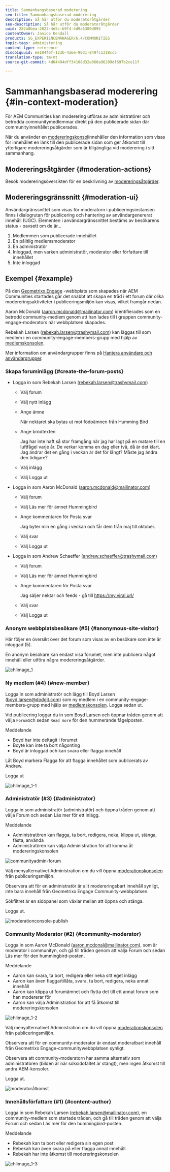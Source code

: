 ```yaml
---
title: Sammanhangsbaserad moderering
seo-title: Sammanhangsbaserad moderering
description: Så här utför du moderatoråtgärder
seo-description: Så här utför du moderatoråtgärder
uuid: 282a8bea-2822-4e5c-b9f4-4d9a5380d895
contentOwner: Janice Kendall
products: SG_EXPERIENCEMANAGER/6.4/COMMUNITIES
topic-tags: administering
content-type: reference
discoiquuid: ee104f6f-123b-4a6e-9031-849fc1318cc5
translation-type: tm+mt
source-git-commit: 4d64494dff34108d32e060a96209df697b2ce11f

---
```



# Sammanhangsbaserad moderering {#in-context-moderation}

För AEM Communities kan moderering utföras av administratörer och betrodda communitymedlemmar direkt på den publicerade sidan där communityinnehållet publicerades.

När du använder en [modereringskonsol](moderation.md)innehåller den information som visas för innehållet en länk till den publicerade sidan som ger åtkomst till ytterligare modereringsåtgärder som är tillgängliga vid moderering i sitt sammanhang.

## Modereringsåtgärder {#moderation-actions}

Besök modereringsöversikten för en beskrivning av [modereringsåtgärder](moderate-ugc.md#moderation-actions).

## Modereringsgränssnitt {#moderation-ui}

Användargränssnittet som visas för moderatorn i publiceringsinstansen finns i dialogrutan för publicering och hantering av användargenererat innehåll (UGC). Elementen i användargränssnittet bestäms av besökarens status - oavsett om de är...

1. Medlemmen som publicerade innehållet
1. En pålitlig medlemsmoderator
1. En administratör
1. Inloggad, men varken administratör, moderator eller författare till innehållet
1. Inte inloggad

## Exempel {#example}

På den [Geometrixx Engage](http://localhost:4503/content/sites/engage/en.html) -webbplats som skapades när AEM Communities [](getting-started.md)startades går det snabbt att skapa en tråd i ett forum där olika modereringsaktiviteter i publiceringsmiljön kan visas, vilket framgår nedan.

Aaron McDonald (aaron.mcdonald@mailinator.com) identifierades som en betrodd community-medlem genom att han lades till i gruppen community-engage-moderators när webbplatsen skapades.

Rebekah Larsen (rebekah.larsen@trashymail.com) kan läggas till som medlem i en community-engage-members-grupp med hjälp av [medlemskonsolen](members.md).

Mer information om användargrupper finns på [Hantera användare och användargrupper](users.md).

### Skapa foruminlägg {#create-the-forum-posts}

* Logga in som Rebekah Larsen (rebekah.larsen@trashymail.com)

   * Välj forum
   * Välj nytt inlägg
   * Ange ämne

      När nektaret ska bytas ut mot födoämnen från Humming Bird

   * Ange brödtexten

      Jag har inte haft så stor framgång när jag har lagt på en matare till en luftfågel varje år. De verkar komma en dag eller två, då är det klart. Jag ändrar det en gång i veckan är det för långt? Måste jag ändra den tidigare?
   * Välj inlägg
   * Välj Logga ut

* Logga in som Aaron McDonald (aaron.mcdonald@mailinator.com)

   * Välj forum
   * Välj Läs mer för ämnet Hummingbird
   * Ange kommentaren för Posta svar

      Jag byter min en gång i veckan och får dem från maj till oktober.

   * Välj svar
   * Välj Logga ut

* Logga in som Andrew Schaeffer (andrew.schaeffer@trashymail.com)

   * Välj forum
   * Välj Läs mer för ämnet Hummingbird
   * Ange kommentaren för Posta svar

      Jag säljer nektar och feeds - gå till https://my.viral.url/

   * Välj svar
   * Välj Logga ut

### Anonym webbplatsbesökare (#5) {#anonymous-site-visitor}

Här följer en översikt över det forum som visas av en besökare som inte är inloggad (5).

En anonym besökare kan endast visa forumet, men inte publicera något innehåll eller utföra några modereringsåtgärder.

![chlimage_1](assets/chlimage_1.png)

### Ny medlem (#4) {#new-member}

Logga in som administratör och lägg till Boyd Larsen (boyd.larsen@dodgit.com) som ny medlem i en community-engage-members-grupp med hjälp av [medlemskonsolen](members.md). Logga sedan ut.

Vid publicering loggar du in som Boyd Larsen och öppnar tråden genom att välja `Forum`och sedan `Read more` för den hummerande fågelposten.

Meddelande

* Boyd har inte deltagit i forumet
* Boyte kan inte ta bort någonting
* Boyd är inloggad och kan svara eller flagga innehåll

Låt Boyd markera Flagga för att flagga innehållet som publicerats av Andrew.

Logga ut

![chlimage_1-1](assets/chlimage_1-1.png)

### Administratör (#3) {#administrator}

Logga in som administratör (administratör) och öppna tråden genom att välja Forum och sedan Läs mer för ett inlägg.

Meddelande

* Administratören kan flagga, ta bort, redigera, neka, klippa ut, stänga, fästa, använda
* Administratören kan välja Administration för att komma åt modereringskonsolen

![communityadmin-forum](assets/communityadmin-forum.png)

Välj menyalternativet Administration om du vill öppna [moderationskonsolen](moderation.md) från publiceringsmiljön.

Observera att för en administratör är allt modereringsbart innehåll synligt, inte bara innehåll från Geometrixx Engage Community-webbplatsen.

Sökfiltret är en sidopanel som växlar mellan att öppna och stänga.

Logga ut.

![moderationconsole-publish](assets/moderationconsole-publish.png)

### Community Moderator (#2) {#community-moderator}

Logga in som Aaron McDonald (aaron.mcdonal@mailinator.com), som är moderator i communityn, och gå till tråden genom att välja Forum och sedan Läs mer för den hummingbird-posten.

Meddelande

* Aaron kan svara, ta bort, redigera eller neka sitt eget inlägg
* Aaron kan även flagga/tillåta, svara, ta bort, redigera, neka annat innehåll
* Aaron kan klippa ut forumämnet och flytta det till ett annat forum som han modererar för
* Aaron kan välja Administration för att få åtkomst till modereringskonsolen

![chlimage_1-2](assets/chlimage_1-2.png)

Välj menyalternativet Administration om du vill öppna [moderationskonsolen](moderation.md) från publiceringsmiljön.

Observera att för en community-moderator är endast moderatbart innehåll från Geometrixx Engage-communitywebbplatsen synligt.

Observera att community-moderatorn har samma alternativ som administratören (bilden är när söksidofältet är stängt), men ingen åtkomst till andra AEM-konsoler.

Logga ut.

![moderatoråtkomst](assets/moderatoraccess.png)

### Innehållsförfattare (#1) {#content-author}

Logga in som Rebekah Larsen (rebekah.larsen@mailinator.com), en community-medlem som startade tråden, och gå till tråden genom att välja Forum och sedan Läs mer för den hummingbird-posten.

Meddelande

* Rebekah kan ta bort eller redigera sin egen post
* Rebekah kan även svara på eller flagga annat innehåll
* Rebekah har inte åtkomst till modereringskonsolen

![chlimage_1-3](assets/chlimage_1-3.png)

